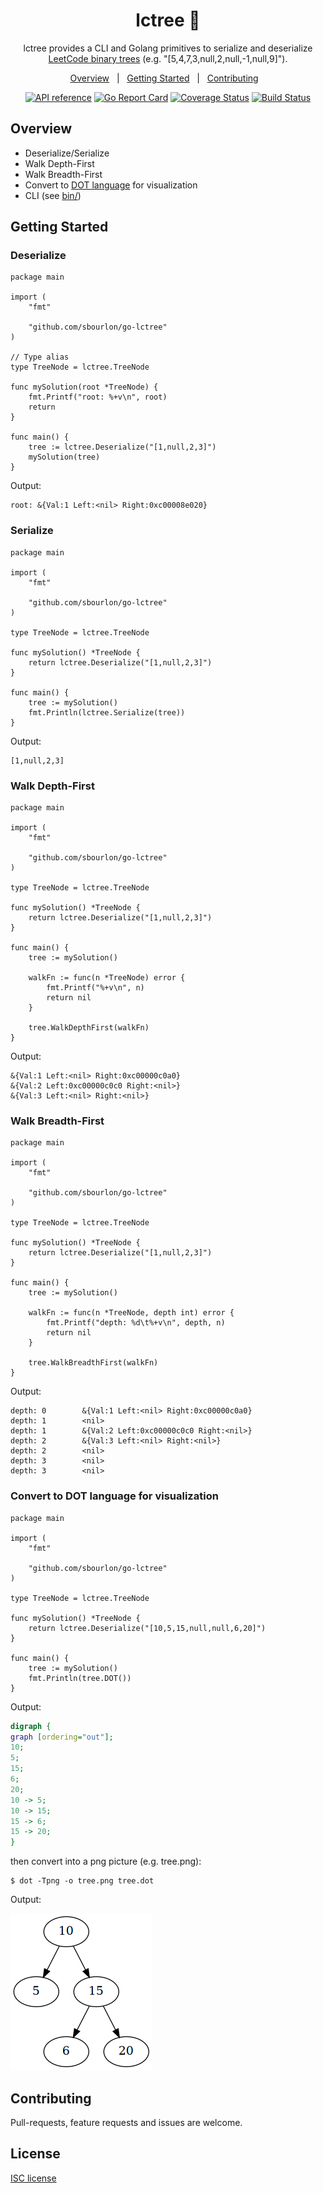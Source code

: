 <div align="center">

# lctree :seedling:

lctree provides a CLI and Golang primitives to serialize and deserialize [LeetCode binary trees](https://support.leetcode.com/hc/en-us/articles/360011883654-What-does-1-null-2-3-mean-in-binary-tree-representation) (e.g. "[5,4,7,3,null,2,null,-1,null,9]").

[Overview](#overview)&nbsp;&nbsp;&nbsp;|&nbsp;&nbsp;&nbsp;[Getting Started](#getting-started)&nbsp;&nbsp;&nbsp;|&nbsp;&nbsp;&nbsp;[Contributing](#contributing)&nbsp;&nbsp;&nbsp;

[![API reference](https://img.shields.io/badge/godoc-reference-5272B4)](https://pkg.go.dev/github.com/sbourlon/go-lctree?tab=doc) [![Go Report Card](https://goreportcard.com/badge/github.com/sbourlon/go-lctree)](https://goreportcard.com/report/github.com/sbourlon/go-lctree) [![Coverage Status](https://coveralls.io/repos/github/sbourlon/go-lctree/badge.svg?branch=master)](https://coveralls.io/github/sbourlon/go-lctree?branch=master) [![Build Status](https://travis-ci.org/sbourlon/go-lctree.svg?branch=master)](https://travis-ci.org/sbourlon/go-lctree)

</div>

## Overview
- Deserialize/Serialize
- Walk Depth-First
- Walk Breadth-First
- Convert to [DOT language](https://graphviz.gitlab.io/_pages/doc/info/lang.html) for visualization
- CLI (see [bin/](bin/))

## Getting Started
### Deserialize
```golang
package main

import (
	"fmt"

	"github.com/sbourlon/go-lctree"
)

// Type alias
type TreeNode = lctree.TreeNode

func mySolution(root *TreeNode) {
	fmt.Printf("root: %+v\n", root)
	return
}

func main() {
	tree := lctree.Deserialize("[1,null,2,3]")
	mySolution(tree)
}
```
Output:
```
root: &{Val:1 Left:<nil> Right:0xc00008e020}
```

### Serialize
```golang
package main

import (
	"fmt"

	"github.com/sbourlon/go-lctree"
)

type TreeNode = lctree.TreeNode

func mySolution() *TreeNode {
	return lctree.Deserialize("[1,null,2,3]")
}

func main() {
	tree := mySolution()
	fmt.Println(lctree.Serialize(tree))
}
```
Output:
```
[1,null,2,3]
```

### Walk Depth-First
```golang
package main

import (
	"fmt"

	"github.com/sbourlon/go-lctree"
)

type TreeNode = lctree.TreeNode

func mySolution() *TreeNode {
	return lctree.Deserialize("[1,null,2,3]")
}

func main() {
	tree := mySolution()

	walkFn := func(n *TreeNode) error {
		fmt.Printf("%+v\n", n)
		return nil
	}

	tree.WalkDepthFirst(walkFn)
}
```
Output:
```
&{Val:1 Left:<nil> Right:0xc00000c0a0}
&{Val:2 Left:0xc00000c0c0 Right:<nil>}
&{Val:3 Left:<nil> Right:<nil>}
```

### Walk Breadth-First
```golang
package main

import (
	"fmt"

	"github.com/sbourlon/go-lctree"
)

type TreeNode = lctree.TreeNode

func mySolution() *TreeNode {
	return lctree.Deserialize("[1,null,2,3]")
}

func main() {
	tree := mySolution()

	walkFn := func(n *TreeNode, depth int) error {
		fmt.Printf("depth: %d\t%+v\n", depth, n)
		return nil
	}

	tree.WalkBreadthFirst(walkFn)
}
```
Output:
```
depth: 0        &{Val:1 Left:<nil> Right:0xc00000c0a0}
depth: 1        <nil>
depth: 1        &{Val:2 Left:0xc00000c0c0 Right:<nil>}
depth: 2        &{Val:3 Left:<nil> Right:<nil>}
depth: 2        <nil>
depth: 3        <nil>
depth: 3        <nil>
```

### Convert to DOT language for visualization
```golang
package main

import (
	"fmt"

	"github.com/sbourlon/go-lctree"
)

type TreeNode = lctree.TreeNode

func mySolution() *TreeNode {
	return lctree.Deserialize("[10,5,15,null,null,6,20]")
}

func main() {
	tree := mySolution()
	fmt.Println(tree.DOT())
}
```
Output:
```dot
digraph {
graph [ordering="out"];
10;
5;
15;
6;
20;
10 -> 5;
10 -> 15;
15 -> 6;
15 -> 20;
}
```

then convert into a png picture (e.g. tree.png):
```
$ dot -Tpng -o tree.png tree.dot
```
Output:

![tree.png](img/tree.png "Tree PNG image from DOT")

## Contributing
Pull-requests, feature requests and issues are welcome.

## License
[ISC license](LICENSE.md)
